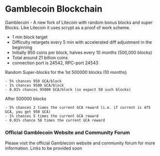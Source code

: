 # Gamblecoin Blockchain

Gamblecoin - A new fork of Litecoin with random bonus blocks and super Blocks. Like Litecoin it uses scrypt as a proof of work scheme.

   - 1 min block target
   - Difficulty retargets every 5 min with accelerated diff adjustment in the beginning
   - Initially 950 coins per block, halves every 10 months (500,000 blocks)
   - Total around 21 billion coins
   - connection port is 24542, RPC-port 24543


Random Super-blocks for the 1st 500000 blocks (10 months)

    
    - 5% chances 950 GCA/block
    - 1% chances 9500 GCA/block
    - 0.01% chances 95000 GCA/block (so expect 50 such blocks)


After 500000 blocks

    - 5% chances 2 times the current GCA reward (i.e. if current is 475 GCA, you get 950 GCA)
    - 1% chances 5 times the current GCA reward
    - 0.01% chance 58 times the current GCA reward


### Official Gamblecoin Website and Community Forum

Please visit the official Gamblecoin website and community forum for more information.
Links to be provided soon
